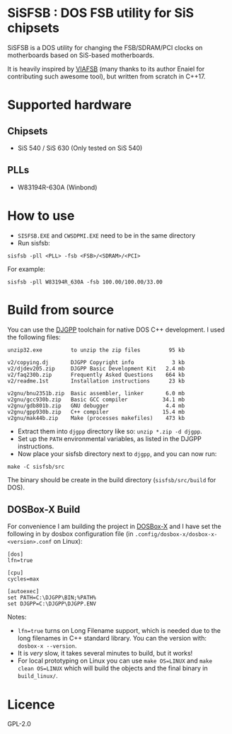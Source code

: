 # SiSFSB : DOS FSB utility for SiS chipsets

SiSFSB is a DOS utility for changing the FSB/SDRAM/PCI clocks on motherboards based on SiS-based motherboards.

It is heavily inspired by [VIAFSB](https://github.com/enaiel/viafsb) (many thanks to its author Enaiel for contributing such awesome tool), but written from scratch in C++17.

# Supported hardware

## Chipsets

- SiS 540 / SiS 630 (Only tested on SiS 540)

## PLLs

- W83194R-630A (Winbond)

# How to use

- `SISFSB.EXE` and `CWSDPMI.EXE` need to be in the same directory
- Run sisfsb:
```
sisfsb -pll <PLL> -fsb <FSB>/<SDRAM>/<PCI>
```

For example:
```
sisfsb -pll W83194R_630A -fsb 100.00/100.00/33.00
```

# Build from source

You can use the [DJGPP](http://www.delorie.com/djgpp) toolchain for native DOS C++ development.
I used the following files:

```
unzip32.exe         to unzip the zip files         95 kb

v2/copying.dj       DJGPP Copyright info            3 kb
v2/djdev205.zip     DJGPP Basic Development Kit   2.4 mb
v2/faq230b.zip      Frequently Asked Questions    664 kb
v2/readme.1st       Installation instructions      23 kb

v2gnu/bnu2351b.zip  Basic assembler, linker       6.0 mb
v2gnu/gcc930b.zip   Basic GCC compiler           34.1 mb
v2gnu/gdb801b.zip   GNU debugger                  4.4 mb
v2gnu/gpp930b.zip   C++ compiler                 15.4 mb
v2gnu/mak44b.zip    Make (processes makefiles)    473 kb
```

- Extract them into `djgpp` directory like so: `unzip *.zip -d djgpp`.
- Set up the `PATH` environmental variables, as listed in the DJGPP instructions.
- Now place your sisfsb directory next to `djgpp`, and you can now run:

```
make -C sisfsb/src
```

The binary should be create in the build directory (`sisfsb/src/build` for DOS).

## DOSBox-X Build
For convenience I am building the project in [DOSBox-X](https://dosbox-x.com/) and I have set the following in by dosbox configuration file (in `.config/dosbox-x/dosbox-x-<version>.conf` on Linux):

```
[dos]
lfn=true

[cpu]
cycles=max

[autoexec]
set PATH=C:\DJGPP\BIN;%PATH%
set DJGPP=C:\DJGPP\DJGPP.ENV
```

Notes:
- `lfn=true` turns on Long Filename support, which is needed due to the long filenames in C++ standard library. You can the version with: `dosbox-x --version`.
- It is *very* slow, it takes several minutes to build, but it works!
- For local prototyping on Linux you can use `make OS=LINUX` and `make clean OS=LINUX` which will build the objects and the final binary in `build_linux/`.

# Licence
GPL-2.0

